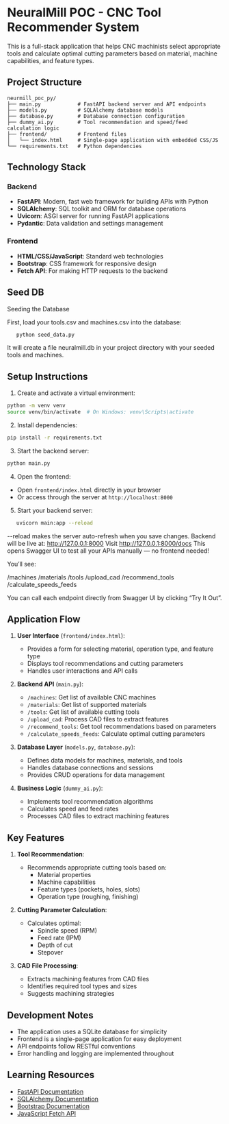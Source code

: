 # NeuralMill POC - CNC Tool Recommender System

This is a full-stack application that helps CNC machinists select appropriate tools and calculate optimal cutting parameters based on material, machine capabilities, and feature types.

## Project Structure

```
neurmill_poc_py/
├── main.py            # FastAPI backend server and API endpoints
├── models.py          # SQLAlchemy database models
├── database.py        # Database connection configuration
├── dummy_ai.py        # Tool recommendation and speed/feed calculation logic
├── frontend/          # Frontend files
│   └── index.html     # Single-page application with embedded CSS/JS
└── requirements.txt   # Python dependencies
```

## Technology Stack

### Backend
- **FastAPI**: Modern, fast web framework for building APIs with Python
- **SQLAlchemy**: SQL toolkit and ORM for database operations
- **Uvicorn**: ASGI server for running FastAPI applications
- **Pydantic**: Data validation and settings management

### Frontend
- **HTML/CSS/JavaScript**: Standard web technologies
- **Bootstrap**: CSS framework for responsive design
- **Fetch API**: For making HTTP requests to the backend

## Seed DB
Seeding the Database

First, load your tools.csv and machines.csv into the database:
```bash
   python seed_data.py
```
It will create a file neuralmill.db in your project directory with your seeded tools and machines.

## Setup Instructions

1. Create and activate a virtual environment:
```bash
python -m venv venv
source venv/bin/activate  # On Windows: venv\Scripts\activate
```

2. Install dependencies:
```bash
pip install -r requirements.txt
```

3. Start the backend server:
```bash
python main.py
```

4. Open the frontend:
- Open `frontend/index.html` directly in your browser
- Or access through the server at `http://localhost:8000`

5. Start your backend server:
```bash
   uvicorn main:app --reload
```
--reload makes the server auto-refresh when you save changes.
Backend will be live at:
http://127.0.0.1:8000
Visit http://127.0.0.1:8000/docs
This opens Swagger UI to test all your APIs manually — no frontend needed!

You’ll see:

/machines
/materials
/tools
/upload_cad
/recommend_tools
/calculate_speeds_feeds

You can call each endpoint directly from Swagger UI by clicking “Try It Out”.


## Application Flow

1. **User Interface** (`frontend/index.html`):
   - Provides a form for selecting material, operation type, and feature type
   - Displays tool recommendations and cutting parameters
   - Handles user interactions and API calls

2. **Backend API** (`main.py`):
   - `/machines`: Get list of available CNC machines
   - `/materials`: Get list of supported materials
   - `/tools`: Get list of available cutting tools
   - `/upload_cad`: Process CAD files to extract features
   - `/recommend_tools`: Get tool recommendations based on parameters
   - `/calculate_speeds_feeds`: Calculate optimal cutting parameters

3. **Database Layer** (`models.py`, `database.py`):
   - Defines data models for machines, materials, and tools
   - Handles database connections and sessions
   - Provides CRUD operations for data management

4. **Business Logic** (`dummy_ai.py`):
   - Implements tool recommendation algorithms
   - Calculates speed and feed rates
   - Processes CAD files to extract machining features

## Key Features

1. **Tool Recommendation**:
   - Recommends appropriate cutting tools based on:
     - Material properties
     - Machine capabilities
     - Feature types (pockets, holes, slots)
     - Operation type (roughing, finishing)

2. **Cutting Parameter Calculation**:
   - Calculates optimal:
     - Spindle speed (RPM)
     - Feed rate (IPM)
     - Depth of cut
     - Stepover

3. **CAD File Processing**:
   - Extracts machining features from CAD files
   - Identifies required tool types and sizes
   - Suggests machining strategies

## Development Notes

- The application uses a SQLite database for simplicity
- Frontend is a single-page application for easy deployment
- API endpoints follow RESTful conventions
- Error handling and logging are implemented throughout

## Learning Resources

- [FastAPI Documentation](https://fastapi.tiangolo.com/)
- [SQLAlchemy Documentation](https://docs.sqlalchemy.org/)
- [Bootstrap Documentation](https://getbootstrap.com/docs/5.1/getting-started/introduction/)
- [JavaScript Fetch API](https://developer.mozilla.org/en-US/docs/Web/API/Fetch_API) 